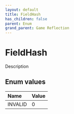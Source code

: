 ```yaml
---
layout: default
title: FieldHash
has_children: false
parent: Enum
grand_parent: Game Reflection
---
```

# FieldHash
Description 

## Enum values

| Name | Value |
|:-------------|:--------------|
| INVALID | 0 |

